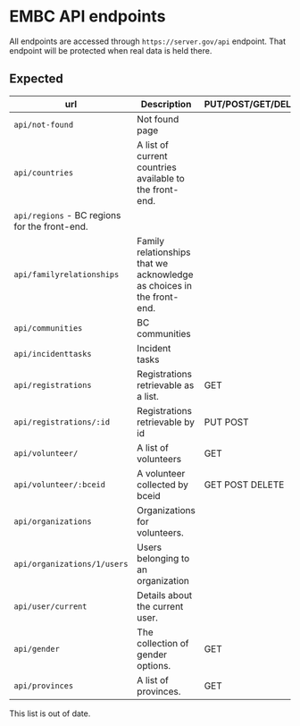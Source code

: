 # EMBC API endpoints

All endpoints are accessed through `https://server.gov/api` endpoint. That endpoint will be protected when real data is held there.



## Expected

url | Description | PUT/POST/GET/DELETE | status
-|-|-|-
`api/not-found` | Not found page  | |
`api/countries` | A list of current countries available to the front-end. | |
`api/regions` - BC regions for the front-end. | |
`api/familyrelationships` | Family relationships that we acknowledge as choices in the front-end. | |
`api/communities` | BC communities | |
`api/incidenttasks` | Incident tasks | |
`api/registrations` | Registrations retrievable as a list. | GET | Works
`api/registrations/:id` | Registrations retrievable by id | PUT POST |
`api/volunteer/` | A list of volunteers | GET | need api endpoint
`api/volunteer/:bceid` | A volunteer collected by bceid | GET POST DELETE | 
`api/organizations` | Organizations for volunteers. | |
`api/organizations/1/users` | Users belonging to an organization | | 
`api/user/current` | Details about the current user. |  |
`api/gender` | The collection of gender options. | GET | In discussion
`api/provinces` | A list of provinces. | GET | In discussion

This list is out of date.

